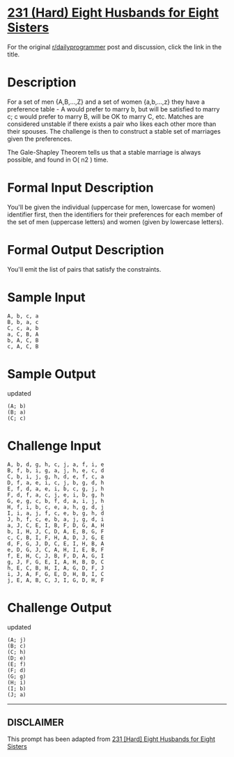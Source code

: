 # [231 (Hard) Eight Husbands for Eight Sisters](https://www.reddit.com/r/dailyprogrammer/comments/3kj1v9/20150911_challenge_231_hard_eight_husbands_for/)

For the original [r/dailyprogrammer](https://www.reddit.com/r/dailyprogrammer/) post and discussion, click the link in the title.

# Description
For a set of men {A,B,...,Z} and a set of women {a,b,...,z} they have a preference table - A would prefer to marry b, but will be satisfied to marry c; c would prefer to marry B, will be OK to marry C, etc. Matches are considered unstable if there exists a pair who likes each other more than their spouses.  The challenge is then to construct a stable set of marriages given the preferences.

The Gale-Shapley Theorem tells us that a stable marriage is always possible, and found in O( n2 ) time.

# Formal Input Description
You'll be given the individual (uppercase for men, lowercase for women) identifier first, then the identifiers for their preferences for each member of the set of men (uppercase letters) and women (given by lowercase letters). 

# Formal Output Description
You'll emit the list of pairs that satisfy the constraints.

# Sample Input

```
A, b, c, a
B, b, a, c
C, c, a, b
a, C, B, A
b, A, C, B
c, A, C, B
```
# Sample Output
updated 


```
(A; b)
(B; a)
(C; c)
```
# Challenge Input

```
A, b, d, g, h, c, j, a, f, i, e
B, f, b, i, g, a, j, h, e, c, d
C, b, i, j, g, h, d, e, f, c, a
D, f, a, e, i, c, j, b, g, d, h
E, f, d, a, e, i, b, c, g, j, h
F, d, f, a, c, j, e, i, b, g, h
G, e, g, c, b, f, d, a, i, j, h
H, f, i, b, c, e, a, h, g, d, j
I, i, a, j, f, c, e, b, g, h, d
J, h, f, c, e, b, a, j, g, d, i
a, J, C, E, I, B, F, D, G, A, H
b, I, H, J, C, D, A, E, B, G, F
c, C, B, I, F, H, A, D, J, G, E
d, F, G, J, D, C, E, I, H, B, A
e, D, G, J, C, A, H, I, E, B, F
f, E, H, C, J, B, F, D, A, G, I
g, J, F, G, E, I, A, H, B, D, C
h, E, C, B, H, I, A, G, D, F, J
i, J, A, F, G, E, D, H, B, I, C
j, E, A, B, C, J, I, G, D, H, F
```
# Challenge  Output
updated 


```
(A; j)
(B; c)
(C; h)
(D; e)
(E; f)
(F; d)
(G; g)
(H; i)
(I; b)
(J; a)
```

----
## **DISCLAIMER**
This prompt has been adapted from [231 [Hard] Eight Husbands for Eight Sisters](https://www.reddit.com/r/dailyprogrammer/comments/3kj1v9/20150911_challenge_231_hard_eight_husbands_for/
)
